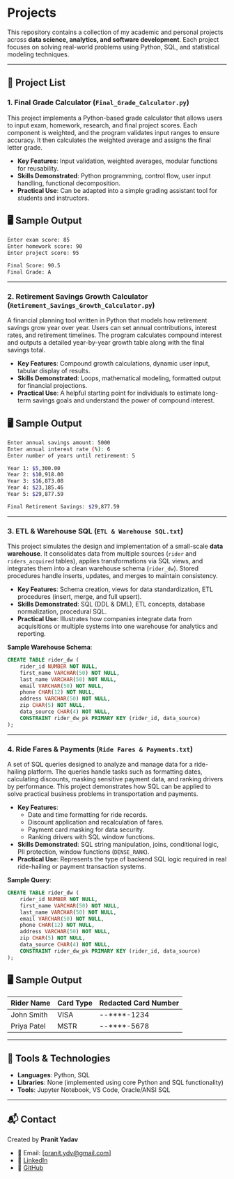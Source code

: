# Projects

This repository contains a collection of my academic and personal projects across **data science, analytics, and software development**. Each project focuses on solving real-world problems using Python, SQL, and statistical modeling techniques.  

---

## 📂 Project List

### 1. **Final Grade Calculator** (`Final_Grade_Calculator.py`)
This project implements a Python-based grade calculator that allows users to input exam, homework, research, and final project scores. Each component is weighted, and the program validates input ranges to ensure accuracy. It then calculates the weighted average and assigns the final letter grade.  

- **Key Features**: Input validation, weighted averages, modular functions for reusability.  
- **Skills Demonstrated**: Python programming, control flow, user input handling, functional decomposition.  
- **Practical Use**: Can be adapted into a simple grading assistant tool for students and instructors.

## 🖥️ Sample Output
```bash
Enter exam score: 85
Enter homework score: 90
Enter project score: 95

Final Score: 90.5
Final Grade: A
```

---

### 2. **Retirement Savings Growth Calculator** (`Retirement_Savings_Growth_Calculator.py`)
A financial planning tool written in Python that models how retirement savings grow year over year. Users can set annual contributions, interest rates, and retirement timelines. The program calculates compound interest and outputs a detailed year-by-year growth table along with the final savings total.  

- **Key Features**: Compound growth calculations, dynamic user input, tabular display of results.  
- **Skills Demonstrated**: Loops, mathematical modeling, formatted output for financial projections.  
- **Practical Use**: A helpful starting point for individuals to estimate long-term savings goals and understand the power of compound interest.  

## 🖥️ Sample Output
```bash
Enter annual savings amount: 5000
Enter annual interest rate (%): 6
Enter number of years until retirement: 5

Year 1: $5,300.00
Year 2: $10,918.00
Year 3: $16,873.08
Year 4: $23,185.46
Year 5: $29,877.59

Final Retirement Savings: $29,877.59
```

---

### 3. **ETL & Warehouse SQL** (`ETL & Warehouse SQL.txt`)
This project simulates the design and implementation of a small-scale **data warehouse**. It consolidates data from multiple sources (`rider` and `riders_acquired` tables), applies transformations via SQL views, and integrates them into a clean warehouse schema (`rider_dw`). Stored procedures handle inserts, updates, and merges to maintain consistency.  

- **Key Features**: Schema creation, views for data standardization, ETL procedures (insert, merge, and full upsert).  
- **Skills Demonstrated**: SQL (DDL & DML), ETL concepts, database normalization, procedural SQL.  
- **Practical Use**: Illustrates how companies integrate data from acquisitions or multiple systems into one warehouse for analytics and reporting.

**Sample Warehouse Schema**:
```sql
CREATE TABLE rider_dw (
    rider_id NUMBER NOT NULL,
    first_name VARCHAR(50) NOT NULL,
    last_name VARCHAR(50) NOT NULL,
    email VARCHAR(50) NOT NULL,
    phone CHAR(12) NOT NULL,
    address VARCHAR(50) NOT NULL,
    zip CHAR(5) NOT NULL,
    data_source CHAR(4) NOT NULL,
    CONSTRAINT rider_dw_pk PRIMARY KEY (rider_id, data_source)
);
```

---

### 4. **Ride Fares & Payments** (`Ride Fares & Payments.txt`)
A set of SQL queries designed to analyze and manage data for a ride-hailing platform. The queries handle tasks such as formatting dates, calculating discounts, masking sensitive payment data, and ranking drivers by performance. This project demonstrates how SQL can be applied to solve practical business problems in transportation and payments.  

- **Key Features**:  
  - Date and time formatting for ride records.  
  - Discount application and recalculation of fares.  
  - Payment card masking for data security.  
  - Ranking drivers with SQL window functions.  
- **Skills Demonstrated**: SQL string manipulation, joins, conditional logic, PII protection, window functions (`DENSE_RANK`).  
- **Practical Use**: Represents the type of backend SQL logic required in real ride-hailing or payment transaction systems.  

**Sample Query**:
```sql
CREATE TABLE rider_dw (
    rider_id NUMBER NOT NULL,
    first_name VARCHAR(50) NOT NULL,
    last_name VARCHAR(50) NOT NULL,
    email VARCHAR(50) NOT NULL,
    phone CHAR(12) NOT NULL,
    address VARCHAR(50) NOT NULL,
    zip CHAR(5) NOT NULL,
    data_source CHAR(4) NOT NULL,
    CONSTRAINT rider_dw_pk PRIMARY KEY (rider_id, data_source)
);
```

## 🖥 Sample Output

| Rider Name  | Card Type | Redacted Card Number |
|-------------|-----------|-----------------------|
| John Smith  | VISA      | ****-****-****-1234  |
| Priya Patel | MSTR      | ****-****-****-5678  |



---

## 🔧 Tools & Technologies
- **Languages**: Python, SQL  
- **Libraries**: None (implemented using core Python and SQL functionality)  
- **Tools**: Jupyter Notebook, VS Code, Oracle/ANSI SQL  

---

## 📬 Contact
Created by **Pranit Yadav**  
- 📧 Email: [pranit.ydv@gmail.com]  
- 💼 [LinkedIn](https://www.linkedin.com/in/pranityadav19/)  
- 🐙 [GitHub](https://github.com/pranityadav19)  
